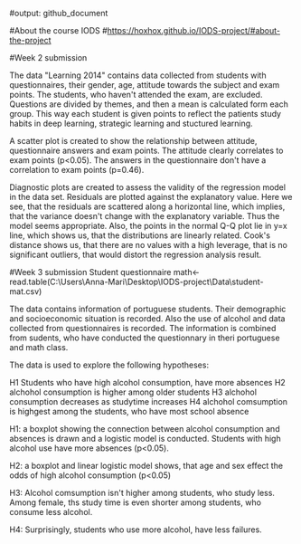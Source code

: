 #output: github_document

#About the course IODS
#https://hoxhox.github.io/IODS-project/#about-the-project



#Week 2 submission

The data "Learning 2014" contains data collected from students with questionnaires, their gender, age, attitude towards the subject and exam points. The students, who haven't attended the exam, are excluded. Questions are divided by themes, and then a mean is calculated form each group. This way each student is given points to reflect the patients study habits in deep learning, strategic learning and stuctured learning.

A scatter plot is created to show the relationship between attitude, questionnaire answers and exam points. The attitude clearly correlates to exam points (p<0.05). The answers in the questionnaire don't have a correlation to exam points (p=0.46).


Diagnostic plots are created to assess the validity of the regression model in the data set. Residuals are plotted against the explanatory value. Here we see, that the residuals are scattered along a horizontal line, which implies, that the variance doesn't change with the explanatory variable. Thus the model seems appropriate. Also, the points in the normal Q-Q plot lie in y=x line, which shows us, that the 
distributions are linearly related. Cook's distance shows us, that there are no values with a high leverage, that is no significant outliers, that would distort the regression analysis result.

#Week 3 submission
Student questionnaire
math<-read.table(C:\Users\Anna-Mari\Desktop\IODS-project\Data\student-mat.csv)

The data contains information of portuguese students. Their demographic and socioeconomic situation is recorded. Also the use of alcohol and data collected from questionnaires is recorded. The information is combined from sudents, who have conducted the questionnary in theri portuguese and math class.

The data is used to explore the following hypotheses:

H1 Students who have high alcohol consumption, have more absences
H2 alchohol consumption is higher among older students
H3 alchohol consumption decreases as studytime increases
H4 alchohol comsumption is highgest among the students, who have most school absence

H1: a boxplot showing the connection between alcohol consumption and absences is drawn and a logistic model is conducted. Students with high alcohol use have more absences (p<0.05). 

H2: a boxplot and linear logistic model shows, that age and sex effect the odds of high alcohol consumption (p<0.05)

H3: Alcohol comsumption isn't higher among students, who study less. Among female, ths study time is even shorter among students, who consume less alcohol.

H4: Surprisingly, students who use more alcohol, have less failures.
 

